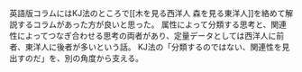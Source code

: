 
英語版コラムにはKJ法のところで[[木を見る西洋人 森を見る東洋人]]を絡めて解説するコラムがあった方が良いと思った。
属性によって分類する思考と、関連性によってつなぎ合わせる思考の両者があり、定量データとしては西洋人に前者、東洋人に後者が多いという話。
KJ法の「分類するのではない、関連性を見出すのだ」を、別の角度から支える。
